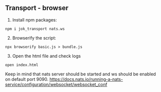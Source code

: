 ## Transport - browser

1. Install npm packages:
```
npm i jok_transport nats.ws
```

2. Browserify the script:
```
npx browserify basic.js > bundle.js
```

3. Open the html file and check logs
```
open index.html
```

Keep in mind that nats server should be started and ws should be enabled on default port 9090.
https://docs.nats.io/running-a-nats-service/configuration/websocket/websocket_conf